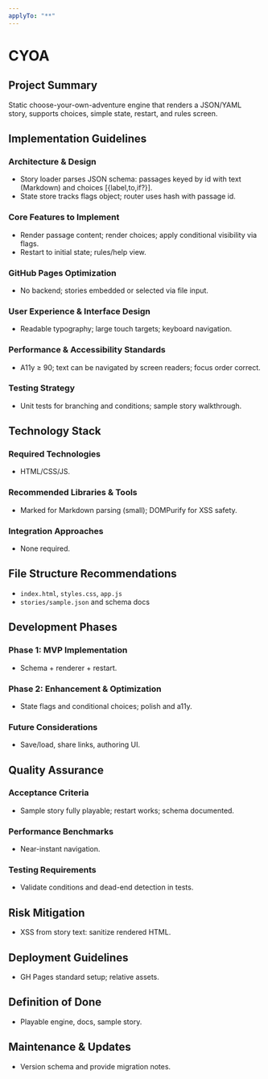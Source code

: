 ```yaml
---
applyTo: "**"
---
```

# CYOA

## Project Summary
Static choose-your-own-adventure engine that renders a JSON/YAML story, supports choices, simple state, restart, and rules screen.

## Implementation Guidelines

### Architecture & Design
- Story loader parses JSON schema: passages keyed by id with text (Markdown) and choices [{label,to,if?}].
- State store tracks flags object; router uses hash with passage id.

### Core Features to Implement
- Render passage content; render choices; apply conditional visibility via flags.
- Restart to initial state; rules/help view.

### GitHub Pages Optimization
- No backend; stories embedded or selected via file input.

### User Experience & Interface Design
- Readable typography; large touch targets; keyboard navigation.

### Performance & Accessibility Standards
- A11y ≥ 90; text can be navigated by screen readers; focus order correct.

### Testing Strategy
- Unit tests for branching and conditions; sample story walkthrough.

## Technology Stack

### Required Technologies
- HTML/CSS/JS.

### Recommended Libraries & Tools
- Marked for Markdown parsing (small); DOMPurify for XSS safety.

### Integration Approaches
- None required.

## File Structure Recommendations
- `index.html`, `styles.css`, `app.js`
- `stories/sample.json` and schema docs

## Development Phases

### Phase 1: MVP Implementation
- Schema + renderer + restart.

### Phase 2: Enhancement & Optimization
- State flags and conditional choices; polish and a11y.

### Future Considerations
- Save/load, share links, authoring UI.

## Quality Assurance

### Acceptance Criteria
- Sample story fully playable; restart works; schema documented.

### Performance Benchmarks
- Near-instant navigation.

### Testing Requirements
- Validate conditions and dead-end detection in tests.

## Risk Mitigation
- XSS from story text: sanitize rendered HTML.

## Deployment Guidelines
- GH Pages standard setup; relative assets.

## Definition of Done
- Playable engine, docs, sample story.

## Maintenance & Updates
- Version schema and provide migration notes.
